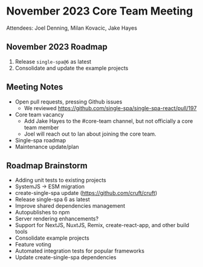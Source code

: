 # November 2023 Core Team Meeting

Attendees: Joel Denning, Milan Kovacic, Jake Hayes

## November 2023 Roadmap

1. Release `single-spa@6` as latest
2. Consolidate and update the example projects

## Meeting Notes

- Open pull requests, pressing Github issues
  - We reviewed https://github.com/single-spa/single-spa-react/pull/197
- Core team vacancy
  - Add Jake Hayes to the #core-team channel, but not officially a core team member
  - Joel will reach out to Ian about joining the core team.
- Single-spa roadmap
- Maintenance update/plan

## Roadmap Brainstorm
- Adding unit tests to existing projects
- SystemJS -> ESM migration
- create-single-spa update (https://github.com/cruft/cruft)
- Release single-spa 6 as latest
- Improve shared dependencies management
- Autopublishes to npm
- Server rendering enhancements?
- Support for NextJS, NuxtJS, Remix, create-react-app, and other build tools
- Consolidate example projects
- Feature voting
- Automated integration tests for popular frameworks
- Update create-single-spa dependencies